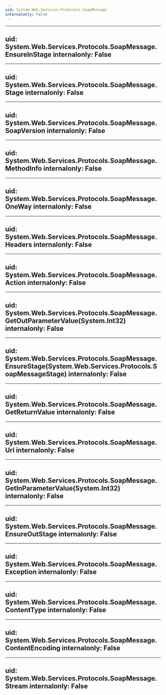 ```yaml
---
uid: System.Web.Services.Protocols.SoapMessage
internalonly: False
---
```


---
uid: System.Web.Services.Protocols.SoapMessage.EnsureInStage
internalonly: False
---

---
uid: System.Web.Services.Protocols.SoapMessage.Stage
internalonly: False
---

---
uid: System.Web.Services.Protocols.SoapMessage.SoapVersion
internalonly: False
---

---
uid: System.Web.Services.Protocols.SoapMessage.MethodInfo
internalonly: False
---

---
uid: System.Web.Services.Protocols.SoapMessage.OneWay
internalonly: False
---

---
uid: System.Web.Services.Protocols.SoapMessage.Headers
internalonly: False
---

---
uid: System.Web.Services.Protocols.SoapMessage.Action
internalonly: False
---

---
uid: System.Web.Services.Protocols.SoapMessage.GetOutParameterValue(System.Int32)
internalonly: False
---

---
uid: System.Web.Services.Protocols.SoapMessage.EnsureStage(System.Web.Services.Protocols.SoapMessageStage)
internalonly: False
---

---
uid: System.Web.Services.Protocols.SoapMessage.GetReturnValue
internalonly: False
---

---
uid: System.Web.Services.Protocols.SoapMessage.Url
internalonly: False
---

---
uid: System.Web.Services.Protocols.SoapMessage.GetInParameterValue(System.Int32)
internalonly: False
---

---
uid: System.Web.Services.Protocols.SoapMessage.EnsureOutStage
internalonly: False
---

---
uid: System.Web.Services.Protocols.SoapMessage.Exception
internalonly: False
---

---
uid: System.Web.Services.Protocols.SoapMessage.ContentType
internalonly: False
---

---
uid: System.Web.Services.Protocols.SoapMessage.ContentEncoding
internalonly: False
---

---
uid: System.Web.Services.Protocols.SoapMessage.Stream
internalonly: False
---
